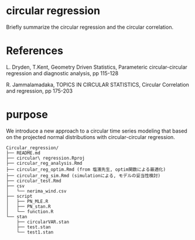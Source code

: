 # circular regression
Briefly summarize the circular regression and the circular correlation.

# References
L. Dryden, T.Kent, Geometry Driven Statistics, Parameteric circular-circular regression and diagnostic analysis, pp 115-128

R. Jammalamadaka, TOPICS IN CIRCULAR STATISTICS, Circular Correlation and regression, pp 175-203 

# purpose 
We introduce a new approach to a circular time series modeling that based on the projected normal distributions with circular-circular regression. 

```
Circular_regression/  
├── README.md
├── circular\ regression.Rproj
├── circular_reg_analysis.Rmd 
├── circular_reg_optim.Rmd (from 塩濱先生, optim関数による最適化)
├── circular_reg_sim.Rmd (simulationによる, モデルの妥当性検討)
├── circular_test.Rmd 
├── csv
│   └── nerima_wind.csv
├── script
│   ├── PN_MLE.R
│   ├── PN_stan.R
│   └── function.R
└── stan
    ├── circularVAR.stan
    ├── test.stan
    └── test1.stan

```
